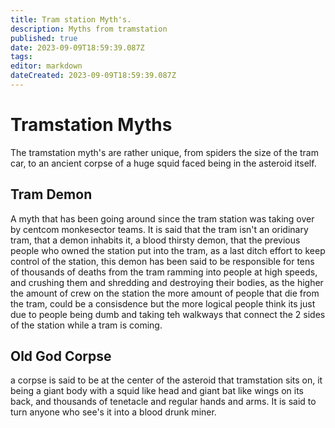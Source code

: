 ```yaml
---
title: Tram station Myth's.
description: Myths from tramstation
published: true
date: 2023-09-09T18:59:39.087Z
tags: 
editor: markdown
dateCreated: 2023-09-09T18:59:39.087Z
---
```


# Tramstation Myths
The tramstation myth's are rather unique, from spiders the size of the tram car, to an ancient corpse of a huge squid faced being in the asteroid itself.
## Tram Demon
A myth that has been going around since the tram station was taking over by centcom monkesector teams. It is said that the tram isn't an oridinary tram, that a demon inhabits it, a blood thirsty demon, that the previous people who owned the station put into the tram, as a last ditch effort to keep control of the station, this demon has been said to be responsible for tens of thousands of deaths from the tram ramming into people at high speeds, and crushing them and shredding and destroying their bodies, as the higher the amount of crew on the station the more amount of people that die from the tram, could be a consisdence but the more logical people think its just due to people being dumb and taking teh walkways that connect the 2 sides of the station while a tram is coming.
## Old God Corpse
a corpse is said to be at the center of the asteroid that tramstation sits on, it being a giant body with a squid like head and giant bat like wings on its back, and thousands of tenetacle and regular hands and arms. It is said to turn anyone who see's it into a blood drunk miner. 